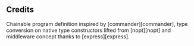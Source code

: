## Credits

Chainable program definition inspired by [commander][commander], type conversion on native type constructors lifted from [nopt][nopt] and middleware concept thanks to [express][express].
